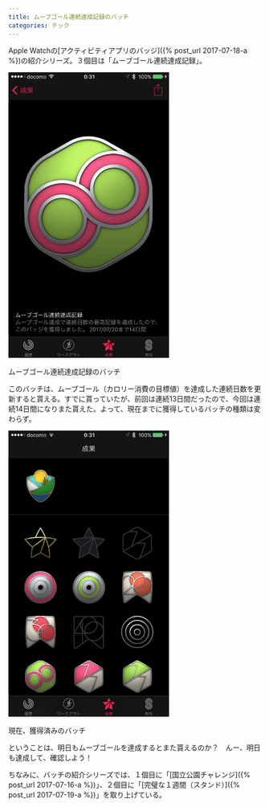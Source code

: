 ```yaml
---
title: ムーブゴール連続達成記録のバッチ
categories: テック
---
```

Apple Watchの[アクティビティアプリのバッジ]({% post_url 2017-07-18-a %})の紹介シリーズ。３個目は「ムーブゴール連続達成記録」。

<div class="post-img">
<a href="/assets/images/20170721a/IMG_1285.jpeg">
<img src="/assets/images/20170721a/IMG_1285.jpeg" width="320px">
</a>
<p>ムーブゴール連続達成記録のバッチ</p>
</div>

このバッチは、ムーブゴール（カロリー消費の目標値）を達成した連続日数を更新すると貰える。すでに貰っていたが、前回は連続13日間だったので、今回は連続14日間になりまた貰えた。よって、現在までに獲得しているバッチの種類は変わらず。

<div class="post-img">
<a href="/assets/images/20170721a/IMG_1286.jpeg">
<img src="/assets/images/20170721a/IMG_1286.jpeg" width="320px">
</a>
<p>現在、獲得済みのバッチ</p>
</div>

ということは、明日もムーブゴールを達成するとまた貰えるのか？　んー、明日も達成して、確認しよう！

ちなみに、バッチの紹介シリーズでは、１個目に「[国立公園チャレンジ]({% post_url 2017-07-16-a %})」、２個目に「[完璧な１週間（スタンド）]({% post_url 2017-07-19-a %})」を取り上げている。
